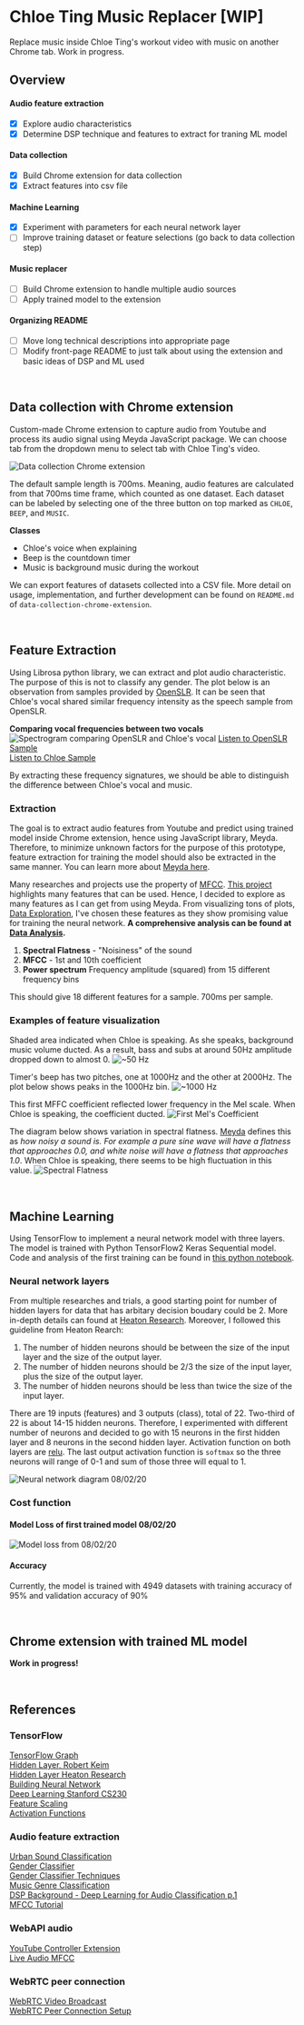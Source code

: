 # Chloe Ting Music Replacer [WIP]

Replace music inside Chloe Ting's workout video with music on another Chrome tab. Work in progress.

## Overview

#### Audio feature extraction

- [x] Explore audio characteristics
- [x] Determine DSP technique and features to extract for traning ML model

#### Data collection

- [x] Build Chrome extension for data collection
- [x] Extract features into csv file

#### Machine Learning

- [x] Experiment with parameters for each neural network layer
- [ ] Improve training dataset or feature selections (go back to data collection step)

#### Music replacer

- [ ] Build Chrome extension to handle multiple audio sources
- [ ] Apply trained model to the extension

#### Organizing README

- [ ] Move long technical descriptions into appropriate page
- [ ] Modify front-page README to just talk about using the extension and basic ideas of DSP and ML used

</br>

## Data collection with Chrome extension

Custom-made Chrome extension to capture audio from Youtube and process its audio signal using Meyda JavaScript package. We can choose tab from the dropdown menu to select tab with Chloe Ting's video.

![Data collection Chrome extension](/assets/readme/images/data_collection_ext.png)

The default sample length is 700ms. Meaning, audio features are calculated from that 700ms time frame, which counted as one dataset. Each dataset can be labeled by selecting one of the three button on top marked as `CHLOE`, `BEEP`, and `MUSIC`.

**Classes**

- Chloe's voice when explaining
- Beep is the countdown timer
- Music is background music during the workout

We can export features of datasets collected into a CSV file. More detail on usage, implementation, and further development can be found on `README.md` of `data-collection-chrome-extension`.

</br>

## Feature Extraction

Using Librosa python library, we can extract and plot audio characteristic. The purpose of this is not to classify any gender. The plot below is an observation from samples provided by [OpenSLR](http://www.openslr.org/12/). It can be seen that Chloe's vocal shared similar frequency intensity as the speech sample from OpenSLR.

**Comparing vocal frequencies between two vocals**
![Spectrogram comparing OpenSLR and Chloe's vocal](/assets/readme/images/spectrogram_compare.png)
[Listen to OpenSLR Sample](https://www.dropbox.com/s/fuzxq7gpnf820cv/84-121123-0001.flac?dl=0) </br>
[Listen to Chloe Sample](https://www.dropbox.com/s/zfekwto0x7o19hv/052020-0-11.wav?dl=0)

By extracting these frequency signatures, we should be able to distinguish the difference between Chloe's vocal and music.

### Extraction

The goal is to extract audio features from Youtube and predict using trained model inside Chrome extension, hence using JavaScript library, Meyda. Therefore, to minimize unknown factors for the purpose of this prototype, feature extraction for training the model should also be extracted in the same manner. You can learn more about [Meyda here](https://meyda.js.org/). <br/>

Many researches and projects use the property of [MFCC](http://practicalcryptography.com/miscellaneous/machine-learning/guide-mel-frequency-cepstral-coefficients-mfccs/). [This project](http://www.primaryobjects.com/2016/06/22/identifying-the-gender-of-a-voice-using-machine-learning/) highlights many features that can be used. Hence, I decided to explore as many features as I can get from using Meyda. From visualizing tons of plots, [Data Exploration](machine-learning/data_exploration.ipynb), I've chosen these features as they show promising value for training the neural network. **A comprehensive analysis can be found at [Data Analysis](machine-learning/data_analysis.ipynb).**

1. **Spectral Flatness** - "Noisiness" of the sound
2. **MFCC** - 1st and 10th coefficient
3. **Power spectrum** Frequency amplitude (squared) from 15 different frequency bins

This should give 18 different features for a sample. 700ms per sample.

### Examples of feature visualization

Shaded area indicated when Chloe is speaking. As she speaks, background music volume ducted. As a result, bass and subs at around 50Hz amplitude dropped down to almost 0.
![~50 Hz](/assets/readme/images/ps1.png)

Timer's beep has two pitches, one at 1000Hz and the other at 2000Hz. The plot below shows peaks in the 1000Hz bin.
![~1000 Hz](/assets/readme/images/ps23.png)

This first MFFC coefficient reflected lower frequency in the Mel scale. When Chloe is speaking, the coefficient ducted.
![First Mel's Coefficient](/assets/readme/images/mfcc1.png)

The diagram below shows variation in spectral flatness. [Meyda](https://meyda.js.org/audio-features) defines this as _how noisy a sound is. For example a pure sine wave will have a flatness that approaches 0.0, and white noise will have a flatness that approaches 1.0_. When Chloe is speaking, there seems to be high fluctuation in this value.
![Spectral Flatness](/assets/readme/images/spectral_flatness.png)

</br>

## Machine Learning

Using TensorFlow to implement a neural network model with three layers. The model is trained with Python TensorFlow2 Keras Sequential model. Code and analysis of the first training can be found in [this python notebook](machine-learning/training.ipynb).

### Neural network layers

From multiple researches and trials, a good starting point for number of hidden layers for data that has arbitary decision boudary could be 2. More in-depth details can found at [Heaton Research](https://www.heatonresearch.com/2017/06/01/hidden-layers.html). Moreover, I followed this guideline from Heaton Rearch:

1. The number of hidden neurons should be between the size of the input layer and the size of the output layer.
2. The number of hidden neurons should be 2/3 the size of the input layer, plus the size of the output layer.
3. The number of hidden neurons should be less than twice the size of the input layer.

There are 19 inputs (features) and 3 outputs (class), total of 22. Two-third of 22 is about 14-15 hidden neurons. Therefore, I experimented with different number of neurons and decided to go with 15 neurons in the first hidden layer and 8 neurons in the second hidden layer. Activation function on both layers are [relu](https://towardsdatascience.com/activation-functions-neural-networks-1cbd9f8d91d6). The last output activation function is `softmax` so the three neurons will range of 0-1 and sum of those three will equal to 1.

![Neural network diagram 08/02/20](/assets/readme/images/neural-network-diagram.png)

### Cost function

#### Model Loss of first trained model 08/02/20

![Model loss from 08/02/20](/assets/readme/images/model-loss-1.png)

#### Accuracy

Currently, the model is trained with 4949 datasets with training accuracy of 95% and validation accuracy of 90%

</br>

## Chrome extension with trained ML model

**Work in progress!**

</br>

## References

### TensorFlow

[TensorFlow Graph](https://adventuresinmachinelearning.com/python-tensorflow-tutorial/) <br/>
[Hidden Layer, Robert Keim](https://www.allaboutcircuits.com/technical-articles/how-many-hidden-layers-and-hidden-nodes-does-a-neural-network-need/) <br/>
[Hidden Layer Heaton Research](https://www.heatonresearch.com/2017/06/01/hidden-layers.html) <br/>
[Building Neural Network](https://towardsdatascience.com/building-your-first-neural-network-in-tensorflow-2-tensorflow-for-hackers-part-i-e1e2f1dfe7a0) <br/>
[Deep Learning Stanford CS230](https://cs230.stanford.edu/) <br/>
[Feature Scaling](https://www.analyticsvidhya.com/blog/2020/04/feature-scaling-machine-learning-normalization-standardization/) <br/>
[Activation Functions](https://towardsdatascience.com/activation-functions-neural-networks-1cbd9f8d91d6)

### Audio feature extraction

[Urban Sound Classification](https://www.kdnuggets.com/2016/09/urban-sound-classification-neural-networks-tensorflow.html) <br/>
[Gender Classifier](https://github.com/jurgenarias/Portfolio/blob/master/Voice%20Classification/Code/Gender_Classifier/Gender_Classifier_NN.ipynb) <br/>
[Gender Classifier Techniques](http://www.primaryobjects.com/2016/06/22/identifying-the-gender-of-a-voice-using-machine-learning/) <br/>
[Music Genre Classification](https://nbviewer.jupyter.org/github/mdeff/fma/blob/outputs/usage.ipynb) <br/>
[DSP Background - Deep Learning for Audio Classification p.1](https://www.youtube.com/watch?v=Z7YM-HAz-IY) <br/>
[MFCC Tutorial](http://practicalcryptography.com/miscellaneous/machine-learning/guide-mel-frequency-cepstral-coefficients-mfccs/)

### WebAPI audio

[YouTube Controller Extension](https://github.com/maroun-baydoun/youtube-controller-extension) <br/>
[Live Audio MFCC](https://github.com/pulakk/Live-Audio-MFCC)

### WebRTC peer connection

[WebRTC Video Broadcast](https://gabrieltanner.org/blog/webrtc-video-broadcast) <br/>
[WebRTC Peer Connection Setup](https://github.com/webrtc/samples/blob/gh-pages/src/content/peerconnection/pc1/js/main.js)
